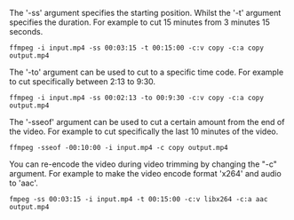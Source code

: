 

The '-ss' argument specifies the starting position. Whilst the '-t' argument specifies the duration. For example to cut 15 minutes from 3 minutes 15 seconds. 

```
ffmpeg -i input.mp4 -ss 00:03:15 -t 00:15:00 -c:v copy -c:a copy output.mp4
```


The '-to' argument can be used to cut to a specific time code. For example to cut specifically between 2:13 to 9:30. 


```
ffmpeg -i input.mp4 -ss 00:02:13 -to 00:9:30 -c:v copy -c:a copy output.mp4
```

The '-sseof' argument can be used to cut a certain amount from the end of the video. For example to cut specifically the last 10 minutes of the video.

```
ffmpeg -sseof -00:10:00 -i input.mp4 -c copy output.mp4
```

You can re-encode the video during video trimming by changing the "-c" argument. For example to make the video encode format 'x264' and audio to 'aac'.

```
fmpeg -ss 00:03:15 -i input.mp4 -t 00:15:00 -c:v libx264 -c:a aac output.mp4
```


